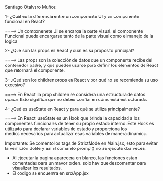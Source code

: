  Santiago Otalvaro Muñoz

 1- ¿Cuál es la diferencia entre un componente UI y un componente funcional en React?
    
   ====> Un componenete UI se encarga la parte visual, el componente  Funcional puede encargarse tanto de la parte visual como el manejo de la logica.

 2- ¿Qué son las props en React y cuál es su propósito principal?
   
   ====> Las props son la colección de datos que un componente recibe del contenedor padre, y que pueden usarse para definir los elementos de React que retornará el componente.

 3- ¿Qué son los children props en React y por qué no se recomienda su uso excesivo?
   
   ====> En React, la prop children se considera una estructura de datos opaca. Esto significa que no debes confiar en cómo está estructurada.

 4- ¿Qué es useState en React y para qué se utiliza principalmente?
   
   ====> En React, useState es un Hook que brinda la capacidad a los componentes funcionales de tener su propio estado interno. Este Hook es utilizado para declarar variables de estado y proporciona los    
    medios necesarios para actualizar esas variables de manera dinámica.

  
 Importante: Se comento los tags de StrictMode en Main.jsx, esto para evitar la verifición doble y asi el comando prompt() no se ejecute dos veces.

 - Al ejecutar la pagina aparecera en blanco, las funciones estan comentadas para un mayor orden, solo hay que descomentar para visualizar los resultados.
 - El codigo se encuentra en src/App.jsx
